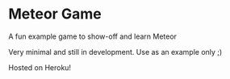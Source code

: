 # Meteor Game

A fun example game to show-off and learn Meteor

Very minimal and still in development. Use as an example only ;)

Hosted on Heroku!
